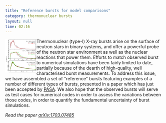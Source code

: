 ```yaml
---
title: "Reference bursts for model comparisons"
category: thermonuclear bursts
layout: null
time: 02:16
---
```

<!-- converted from blosxom format post using convert.pl dkg 22.1.2022 -->
<img src="images/gal17_fig3.jpg" width="100" align="left">
Thermonuclear (type-I) X-ray bursts arise on the surface of neutron stars in
binary systems, and offer a powerful probe of the neutron star environment
as well as the nuclear reactions that power them.
Efforts to match observed burst to numerical simulations have been fairly
limited to date, partially because of the dearth of high-quality, well
characterised burst measurements. To address this issue, we have assembled
a set of "reference" bursts featuring examples of a number of different types
of bursts, presented in a paper which has just been accepted by 
<a href="https://www.cambridge.org/core/journals/publications-of-the-astronomical-society-of-australia">PASA</a>.
We also hope that the observed bursts will serve as test cases for numerical
codes in order to assess the variations between those codes, in order to 
quantify the fundamental uncertainty of burst simulations. 
<p>
<em>Read the paper <a href="https://arxiv.org/abs/1703.07485">arXiv:1703.07485</a></em>
